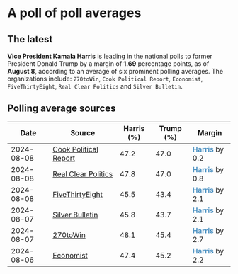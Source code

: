 
# A poll of poll averages

## The latest
**Vice President Kamala Harris** is leading in the national polls to former President Donald Trump by a margin of **1.69** percentage points, as of **August 8**, according to an average of six prominent polling averages. The organizations include: `270toWin`, `Cook Political Report`, `Economist`, `FiveThirtyEight`, `Real Clear Politics` and `Silver Bulletin`.

## Polling average sources

| Date       | Source               | Harris (%) | Trump (%) | Margin      |
|------------|----------------------|------------|-----------|-------------|
| 2024-08-08 | [Cook Political Report](https://www.cookpolitical.com/survey-research/cpr-national-polling-average/2024/harris-trump-overall) | 47.2 | 47.0 | <b style='color:#5194C3; font-weight: bold;'>Harris</b> by 0.2 |
| 2024-08-08 | [Real Clear Politics](https://www.realclearpolling.com/polls/president/general/2024/trump-vs-harris) | 47.8 | 47.0 | <b style='color:#5194C3; font-weight: bold;'>Harris</b> by 0.8 |
| 2024-08-08 | [FiveThirtyEight](https://projects.fivethirtyeight.com/polls/president-general/2024/national/) | 45.5 | 43.4 | <b style='color:#5194C3; font-weight: bold;'>Harris</b> by 2.1 |
| 2024-08-07 | [Silver Bulletin](https://www.natesilver.net/p/nate-silver-2024-president-election-polls-model) | 45.8 | 43.7 | <b style='color:#5194C3; font-weight: bold;'>Harris</b> by 2.1 |
| 2024-08-07 | [270toWin](https://www.270towin.com/2024-presidential-election-polls/) | 48.1 | 45.4 | <b style='color:#5194C3; font-weight: bold;'>Harris</b> by 2.7 |
| 2024-08-06 | [Economist](https://www.economist.com/interactive/us-2024-election/trump-harris-polls) | 47.4 | 45.2 | <b style='color:#5194C3; font-weight: bold;'>Harris</b> by 2.2 |
